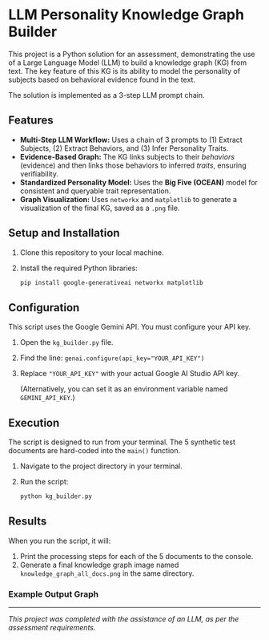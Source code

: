 # LLM Personality Knowledge Graph Builder

This project is a Python solution for an assessment, demonstrating the use of a Large Language Model (LLM) to build a knowledge graph (KG) from text. The key feature of this KG is its ability to model the personality of subjects based on behavioral evidence found in the text.

The solution is implemented as a 3-step LLM prompt chain.

## Features

* **Multi-Step LLM Workflow:** Uses a chain of 3 prompts to (1) Extract Subjects, (2) Extract Behaviors, and (3) Infer Personality Traits.
* **Evidence-Based Graph:** The KG links subjects to their *behaviors* (evidence) and then links those behaviors to inferred *traits*, ensuring verifiability.
* **Standardized Personality Model:** Uses the **Big Five (OCEAN)** model for consistent and queryable trait representation.
* **Graph Visualization:** Uses `networkx` and `matplotlib` to generate a visualization of the final KG, saved as a `.png` file.

## Setup and Installation

1.  Clone this repository to your local machine.
2.  Install the required Python libraries:

    ```bash
    pip install google-generativeai networkx matplotlib
    ```

## Configuration

This script uses the Google Gemini API. You must configure your API key.

1.  Open the `kg_builder.py` file.
2.  Find the line:
    `genai.configure(api_key="YOUR_API_KEY")`
3.  Replace `"YOUR_API_KEY"` with your actual Google AI Studio API key.

    (Alternatively, you can set it as an environment variable named `GEMINI_API_KEY`.)

## Execution

The script is designed to run from your terminal. The 5 synthetic test documents are hard-coded into the `main()` function.

1.  Navigate to the project directory in your terminal.
2.  Run the script:

    ```bash
    python kg_builder.py
    ```

## Results

When you run the script, it will:
1.  Print the processing steps for each of the 5 documents to the console.
2.  Generate a final knowledge graph image named `knowledge_graph_all_docs.png` in the same directory.

### Example Output Graph


---
*This project was completed with the assistance of an LLM, as per the assessment requirements.*
